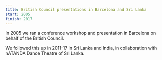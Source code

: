 ```yaml
---
title: British Council presentations in Barcelona and Sri Lanka
start: 2005
finish: 2017
---
```


In 2005 we ran a conference workshop and presentation in Barcelona on behalf of the British Council.

We followed this up in 2011-17 in Sri Lanka and India, in collaboration with nATANDA Dance Theatre of Sri Lanka.

